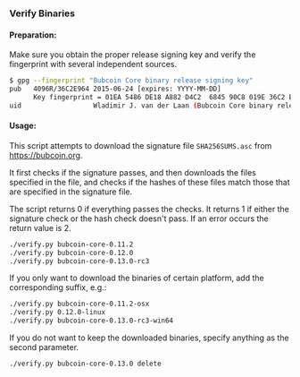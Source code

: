 ### Verify Binaries

#### Preparation:

Make sure you obtain the proper release signing key and verify the fingerprint with several independent sources.

```sh
$ gpg --fingerprint "Bubcoin Core binary release signing key"
pub   4096R/36C2E964 2015-06-24 [expires: YYYY-MM-DD]
      Key fingerprint = 01EA 5486 DE18 A882 D4C2  6845 90C8 019E 36C2 E964
uid                  Wladimir J. van der Laan (Bubcoin Core binary release signing key) <laanwj@gmail.com>
```

#### Usage:

This script attempts to download the signature file `SHA256SUMS.asc` from https://bubcoin.org.

It first checks if the signature passes, and then downloads the files specified in the file, and checks if the hashes of these files match those that are specified in the signature file.

The script returns 0 if everything passes the checks. It returns 1 if either the signature check or the hash check doesn't pass. If an error occurs the return value is 2.


```sh
./verify.py bubcoin-core-0.11.2
./verify.py bubcoin-core-0.12.0
./verify.py bubcoin-core-0.13.0-rc3
```

If you only want to download the binaries of certain platform, add the corresponding suffix, e.g.:

```sh
./verify.py bubcoin-core-0.11.2-osx
./verify.py 0.12.0-linux
./verify.py bubcoin-core-0.13.0-rc3-win64
```

If you do not want to keep the downloaded binaries, specify anything as the second parameter.

```sh
./verify.py bubcoin-core-0.13.0 delete
```

